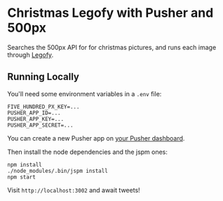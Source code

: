 # Christmas Legofy with Pusher and 500px

Searches the 500px API for for christmas pictures, and runs each image through [Legofy](https://github.com/Wildhoney/Legofy).

## Running Locally

You'll need some environment variables in a `.env` file:

```
FIVE_HUNDRED_PX_KEY=...
PUSHER_APP_ID=...
PUSHER_APP_KEY=...
PUSHER_APP_SECRET=...
```

You can create a new Pusher app on [your Pusher dashboard](https://dashboard.pusher.com).

Then install the node dependencies and the jspm ones:

```
npm install
./node_modules/.bin/jspm install
npm start
```

Visit `http://localhost:3002` and await tweets!


